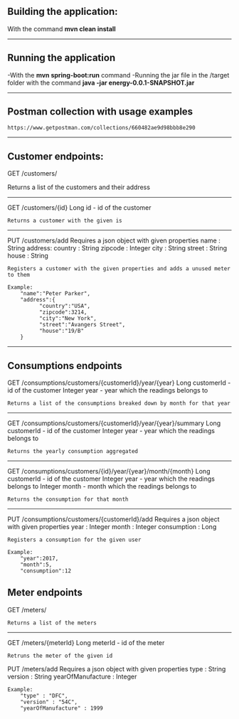 ## Building the application:
With the command **mvn clean install**

---

## Running the application
-With the **mvn spring-boot:run** command 
-Running the jar file in the /target folder with the command **java -jar energy-0.0.1-SNAPSHOT.jar**

---

## Postman collection with usage examples
	https://www.getpostman.com/collections/660482ae9d98bbb8e290

---

## Customer endpoints:

GET /customers/

Returns a list of the customers and their address

---

GET /customers/{id}
	Long id - id of the customer

	Returns a customer with the given is

---

PUT /customers/add
	Requires a json object with given properties
	name : String 
	address: 
			country : String
			zipcode : Integer
			city : String
			street : String
			house : String

	Registers a customer with the given properties and adds a unused meter to them

	Example:
		"name":"Peter Parker",
		"address":{
			  "country":"USA",
			  "zipcode":3214,
			  "city":"New York",
			  "street":"Avangers Street",
			  "house":"19/B"
		}

---

## Consumptions endpoints

GET /consumptions/customers/{customerId}/year/{year}
	Long customerId - id of the customer
	Integer year - year which the readings belongs to

	Returns a list of the consumptions breaked down by month for that year

---

GET /consumptions/customers/{customerId}/year/{year}/summary
	Long customerId - id of the customer
	Integer year - year which the readings belongs to

	Returns the yearly consumption aggregated

---

GET /consumptions/customers/{id}/year/{year}/month/{month}
	Long customerId - id of the customer
	Integer year - year which the readings belongs to
	Integer month - month which the readings belongs to

	Returns the consumption for that month

---

PUT /consumptions/customers/{customerId}/add
	Requires a json object with given properties
	year : Integer
	month : Integer
	consumption : Long 

	Registers a consumption for the given user
	
	Example: 
		"year":2017,
		"month":5,
		"consumption":12


## Meter endpoints
	
GET /meters/

	Returns a list of the meters

---

GET /meters/{meterId}
	Long meterId - id of the meter
	
	Retruns the meter of the given id
	
PUT /meters/add
	Requires a json object with given properties
	type              : String
	version 		  : String
	yearOfManufacture : Integer

	Example:
		"type" : "DFC",
		"version" : "54C",
		"yearOfManufacture" : 1999 
